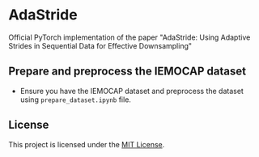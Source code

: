 # AdaStride
Official PyTorch implementation of the paper "AdaStride: Using Adaptive Strides in Sequential Data for Effective Downsampling"

## Prepare and preprocess the IEMOCAP dataset
* Ensure you have the IEMOCAP dataset and preprocess the dataset using `prepare_dataset.ipynb` file.

## License
This project is licensed under the [MIT License](LICENSE).
